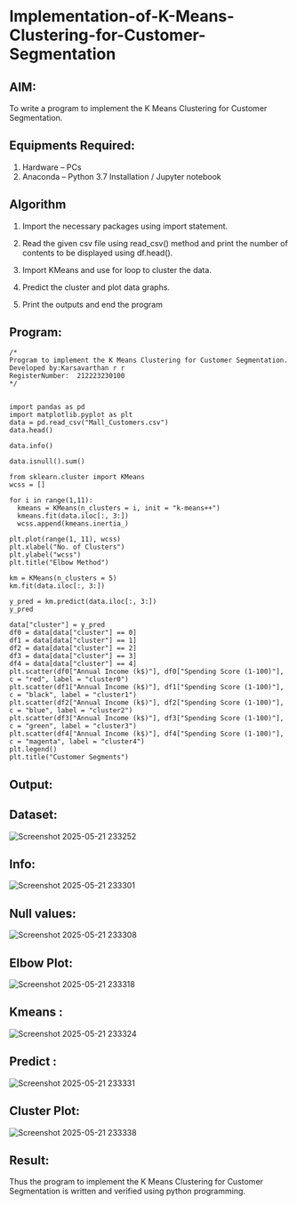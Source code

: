 # Implementation-of-K-Means-Clustering-for-Customer-Segmentation

## AIM:
To write a program to implement the K Means Clustering for Customer Segmentation.

## Equipments Required:
1. Hardware – PCs
2. Anaconda – Python 3.7 Installation / Jupyter notebook

## Algorithm

1. Import the necessary packages using import statement.

2. Read the given csv file using read_csv() method and print the number of contents to be displayed using df.head().

3. Import KMeans and use for loop to cluster the data.

4. Predict the cluster and plot data graphs.

5. Print the outputs and end the program


## Program:
```
/*
Program to implement the K Means Clustering for Customer Segmentation.
Developed by:Karsavarthan r r
RegisterNumber:  212223230100
*/


import pandas as pd
import matplotlib.pyplot as plt
data = pd.read_csv("Mall_Customers.csv")
data.head()

data.info()

data.isnull().sum()

from sklearn.cluster import KMeans
wcss = []

for i in range(1,11):
  kmeans = KMeans(n_clusters = i, init = "k-means++")
  kmeans.fit(data.iloc[:, 3:])
  wcss.append(kmeans.inertia_)
  
plt.plot(range(1, 11), wcss)
plt.xlabel("No. of Clusters")
plt.ylabel("wcss")
plt.title("Elbow Method")

km = KMeans(n_clusters = 5)
km.fit(data.iloc[:, 3:])

y_pred = km.predict(data.iloc[:, 3:])
y_pred

data["cluster"] = y_pred
df0 = data[data["cluster"] == 0]
df1 = data[data["cluster"] == 1]
df2 = data[data["cluster"] == 2]
df3 = data[data["cluster"] == 3]
df4 = data[data["cluster"] == 4]
plt.scatter(df0["Annual Income (k$)"], df0["Spending Score (1-100)"], c = "red", label = "cluster0")
plt.scatter(df1["Annual Income (k$)"], df1["Spending Score (1-100)"], c = "black", label = "cluster1")
plt.scatter(df2["Annual Income (k$)"], df2["Spending Score (1-100)"], c = "blue", label = "cluster2")
plt.scatter(df3["Annual Income (k$)"], df3["Spending Score (1-100)"], c = "green", label = "cluster3")
plt.scatter(df4["Annual Income (k$)"], df4["Spending Score (1-100)"], c = "magenta", label = "cluster4")
plt.legend()
plt.title("Customer Segments")
```

## Output:

## Dataset:

![Screenshot 2025-05-21 233252](https://github.com/user-attachments/assets/297bb6e1-89ec-49d3-b9e1-6e37e17ca504)


## Info:

![Screenshot 2025-05-21 233301](https://github.com/user-attachments/assets/3d618104-0c44-4a1d-9b72-4eecf1aa9fc5)


## Null values:

![Screenshot 2025-05-21 233308](https://github.com/user-attachments/assets/3616f757-cb77-4c0e-8de8-2e066484cf3c)


## Elbow Plot:

![Screenshot 2025-05-21 233318](https://github.com/user-attachments/assets/a6ce5fc6-296c-4d8c-bd1d-ab605c390184)


## Kmeans :

![Screenshot 2025-05-21 233324](https://github.com/user-attachments/assets/0f2c75d6-074a-4b06-b03b-75d9b4896bf9)


## Predict :

![Screenshot 2025-05-21 233331](https://github.com/user-attachments/assets/61b7e75d-07da-4681-91ce-b353338f95b0)


## Cluster Plot:

![Screenshot 2025-05-21 233338](https://github.com/user-attachments/assets/4fb65794-485c-4cd7-9e5f-7259057b3224)


## Result:
Thus the program to implement the K Means Clustering for Customer Segmentation is written and verified using python programming.
